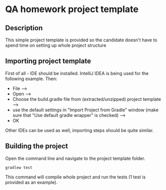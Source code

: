 # QA homework project template

## Description

This simple project template is provided so the candidate doesn't have to spend time on setting up whole project structure

## Importing project template

First of all - IDE should be installed. IntelliJ IDEA is being used for the following example. Then:

- File -->
- Open -->
- Choose the build.gradle file from (extracted/unzipped) project template -->
- use the default settings in "Import Project from Gradle" window
(make sure that "Use default gradle wrapper" is checked) -->
- OK

Other IDEs can be used as well, importing steps should be quite similar.

## Building the project

Open the command line and navigate to the  project template folder.

    gradlew test

This command will compile whole project and run the tests (1 test is provided as an example).
